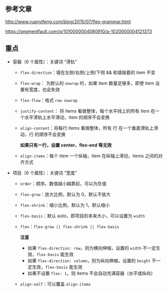 ## 参考文章

http://www.ruanyifeng.com/blog/2015/07/flex-grammar.html

https://segmentfault.com/q/1010000004080910/a-1020000004121373

## 重点

+   容器（6 个属性）：关键词 “滑轨”
    +   `flex-direction`：墙在左侧/右侧/上侧/下侧 && 和墙挨着的 item 不变
    +   `flex-wrap`： 为默认的 `nowrap` 时，如果 item 数量足够多，即使 item 设置有宽度，也会失效
    +   `flex-flow`：格式 `row nowrap`
    +   `justify-content`： 将 items 看做整体，每个水平线上的所有 item 在一个水平滑轨上水平滑动，item 的顺序不会变换
    +   `align-content`：将每行 items 看做整体，所有 行 在一个垂直滑轨上滑动，行 的顺序不会变换

        **如果只有一行，设置 center、flex-end 等无效**

    +   `align-items`：每个 item 一个纵轴，item 在纵轴上滑动，items 之间的对齐方式

+   项目（6 个属性）：关键词 “宽度”
    +   `order`：顺序。数值越小越靠前，可以为负值
    +   `flex-grow`：放大比例，默认为 0，默认不放大
    +   `flex-shrink`：缩小比例，默认为 1，默认缩小
    +   `flex-basis`：默认 auto，即项目的本来大小，可以设置为 `width`
    +   `flex`：`flex-grow || flex-shrink || flex-basis`

        **注意**

        +   如果 `flex-direction: row`，则为横向伸缩，设置的 `width` 不一定生效，`flex-basis` 能生效
        +   如果 `flex-direction: column`，则为纵向伸缩，设置的 `height` 不一定生效，`flex-basis` 能生效
        +   如果不设置 `flex: 1`，则  items 不会自动充满容器（水平或纵向）

    +   `align-self`：可以覆盖 `align-items`